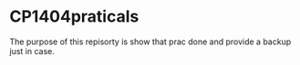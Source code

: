 # CP1404praticals

The purpose of this repisorty is show that prac done and provide a backup just in case.
